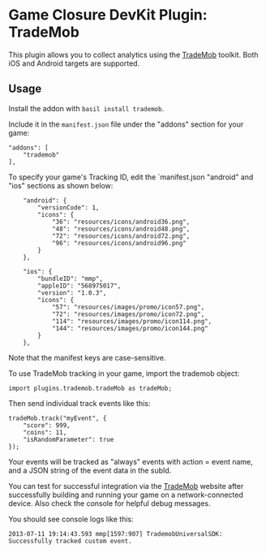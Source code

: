 # Game Closure DevKit Plugin: TradeMob

This plugin allows you to collect analytics using the [TradeMob](http://www.trademob.com/) toolkit.  Both iOS and Android targets are supported.

## Usage

Install the addon with `basil install trademob`.

Include it in the `manifest.json` file under the "addons" section for your game:

~~~
"addons": [
	"trademob"
],
~~~

To specify your game's Tracking ID, edit the `manifest.json "android" and "ios" sections as shown below:

~~~
	"android": {
		"versionCode": 1,
		"icons": {
			"36": "resources/icons/android36.png",
			"48": "resources/icons/android48.png",
			"72": "resources/icons/android72.png",
			"96": "resources/icons/android96.png"
		}
	},
~~~

~~~
	"ios": {
		"bundleID": "mmp",
		"appleID": "568975017",
		"version": "1.0.3",
		"icons": {
			"57": "resources/images/promo/icon57.png",
			"72": "resources/images/promo/icon72.png",
			"114": "resources/images/promo/icon114.png",
			"144": "resources/images/promo/icon144.png"
		}
	},
~~~

Note that the manifest keys are case-sensitive.

To use TradeMob tracking in your game, import the trademob object:

~~~
import plugins.trademob.tradeMob as tradeMob;
~~~

Then send individual track events like this:

~~~
tradeMob.track("myEvent", {
	"score": 999,
	"coins": 11,
	"isRandomParameter": true
});
~~~

Your events will be tracked as "always" events with action = event name, and a JSON string of the event data in the subId.

You can test for successful integration via the [TradeMob](http://www.trademob.com/) website after successfully building and running your game on a network-connected device.  Also check the console for helpful debug messages.

You should see console logs like this:

~~~
2013-07-11 19:14:43.593 mmp[1597:907] TrademobUniversalSDK: Successfully tracked custom event.
~~~
